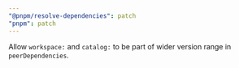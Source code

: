 ```yaml
---
"@pnpm/resolve-dependencies": patch
"pnpm": patch
---
```


Allow `workspace:` and `catalog:` to be part of wider version range in `peerDependencies`.
